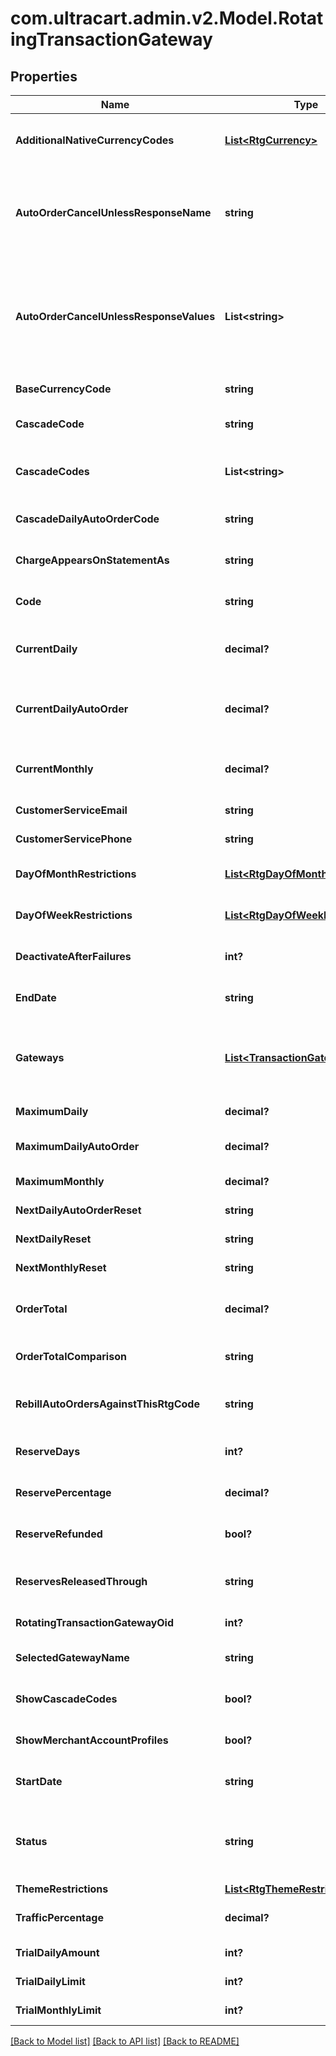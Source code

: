 # com.ultracart.admin.v2.Model.RotatingTransactionGateway
## Properties

Name | Type | Description | Notes
------------ | ------------- | ------------- | -------------
**AdditionalNativeCurrencyCodes** | [**List&lt;RtgCurrency&gt;**](RtgCurrency.md) | An array of all currencies known to the UltraCart system and a boolean indicating whether this gateway supports that currency. | [optional] 
**AutoOrderCancelUnlessResponseName** | **string** | Advanced feature for canceling an auto order unless the transaction gateway response contains a field with this name.  If specified, this field must exist and the value must equal a value in the auto_order_cancel_unless_response_values array | [optional] 
**AutoOrderCancelUnlessResponseValues** | **List&lt;string&gt;** | Advanced feature for canceling an auto order unless the transaction gateway response contains a field with the name specified in auto_order_cancel_unless_response_name.  If specified, this field must exist and the value must equal a value in this array.  If nothing matches, the auto order is canceled. | [optional] 
**BaseCurrencyCode** | **string** | The base currency code for your gateway.  For example, USD. | [optional] 
**CascadeCode** | **string** | Optional field specifying a different rotating gateway to use if this gateway fails to process the transaction. | [optional] 
**CascadeCodes** | **List&lt;string&gt;** | A list of other rotating transaction gateways that can be used as a lookup to assign actions based on failures of this gateway | [optional] 
**CascadeDailyAutoOrderCode** | **string** | The code for the next rotating gateway that should be used when this gateway reaches a daily limit | [optional] 
**ChargeAppearsOnStatementAs** | **string** | Optional field providing an alternate Charge Appears As value for this rotating gateway | [optional] 
**Code** | **string** | A human friendly short code used to recognize and differentiate this rotating gateway with other rotating gateways | [optional] 
**CurrentDaily** | **decimal?** | The current daily dollar amount this gateway has processed.  Providing this will allow UltraCart to track the monthly amount going forward. | [optional] 
**CurrentDailyAutoOrder** | **decimal?** | The current daily dollar amount of auto orders (recurring) this gateway has processed.  Providing this will allow UltraCart to track the monthly amount going forward. | [optional] 
**CurrentMonthly** | **decimal?** | The current monthly dollar amount this gateway has processed.  Providing this will allow UltraCart to track the monthly amount going forward. | [optional] 
**CustomerServiceEmail** | **string** | The customer service email address for this gateway | [optional] 
**CustomerServicePhone** | **string** | The customer service phone number for this gateway | [optional] 
**DayOfMonthRestrictions** | [**List&lt;RtgDayOfMonthRestriction&gt;**](RtgDayOfMonthRestriction.md) | Array containing all 31 (possible) days and any optional restrictions for one or more days. | [optional] 
**DayOfWeekRestrictions** | [**List&lt;RtgDayOfWeekRestriction&gt;**](RtgDayOfWeekRestriction.md) | Array containing all seven days of the week and any optional restrictions for one or more days | [optional] 
**DeactivateAfterFailures** | **int?** | If non-zero, this gateway will be deactivated after reaching this amount of consecutive failures. | [optional] 
**EndDate** | **string** | Optional field to specify an absolute date when this gateway should stop accepting transactions | [optional] 
**Gateways** | [**List&lt;TransactionGateway&gt;**](TransactionGateway.md) | An array of all transaction gateways, not just the one currently configured for this rotating gateway. This allows for easy switching to another gateway.  The enabled property on the transaction gateway indicates which one is actually being used. | [optional] 
**MaximumDaily** | **decimal?** | The maximum daily dollar amount this gateway may process | [optional] 
**MaximumDailyAutoOrder** | **decimal?** | The maximum daily dollar amount of auto orders (recurring) this gateway may process | [optional] 
**MaximumMonthly** | **decimal?** | The maximum monthly dollar amount this gateway may process. | [optional] 
**NextDailyAutoOrderReset** | **string** | The date and time when this gateway daily limit for auto orders will reset | [optional] 
**NextDailyReset** | **string** | The date and time when this gateway daily limit will reset | [optional] 
**NextMonthlyReset** | **string** | The date and time when this gateway monthly limit will reset | [optional] 
**OrderTotal** | **decimal?** | This optional field is combined with order_total_comparison to determine if an order should be processed thorugh this gateway. | [optional] 
**OrderTotalComparison** | **string** | The math operator used to determine if the order total is allowed to process through this gateway. | [optional] 
**RebillAutoOrdersAgainstThisRtgCode** | **string** | If specified auto orders (rebills) are routed to this rotating gateway.  This may be needed because rebills lack a credit card cvv. | [optional] 
**ReserveDays** | **int?** | The number of days that your gateway holds any reserves.  This aids in profitability reporting. | [optional] 
**ReservePercentage** | **decimal?** | The percentage of an order which your gateway is holding in reserve.  This aids in profitability reporting. | [optional] 
**ReserveRefunded** | **bool?** | If true, reserves are refunded when an order is refunded.  This aids in profitability reporting. | [optional] 
**ReservesReleasedThrough** | **string** | An optional date specifying the date up to which your gateway has released all reserve funds.  This aids in profitability reporting. | [optional] 
**RotatingTransactionGatewayOid** | **int?** | Internal identifier used to store and retrieve this gateway information | [optional] 
**SelectedGatewayName** | **string** | The name of the currently selected transaction gateway used by this rotating gateway | [optional] 
**ShowCascadeCodes** | **bool?** | A boolean used by the builtin UltraCart UI to determine if cascading rtg codes should be shown | [optional] 
**ShowMerchantAccountProfiles** | **bool?** | A flag to help the UltraCart UI to know whether to show merchant account profiles or not. | [optional] 
**StartDate** | **string** | Optional field to specify an absolute date when this gateway should begin accepting transactions | [optional] 
**Status** | **string** | A field used to take a gateway offline without removing/deleting the configuration. Inactive marks the gateway as completely unusable.  Standby takes the gateway offline and will not be used unless all other active gateways fail. | [optional] 
**ThemeRestrictions** | [**List&lt;RtgThemeRestriction&gt;**](RtgThemeRestriction.md) | Optional restrictions by theme/storefront | [optional] 
**TrafficPercentage** | **decimal?** | Required field between 0 and 1 that dictates the percentage of traffic that should flow through this gateway | [optional] 
**TrialDailyAmount** | **int?** | If specified, limits the total daily dollar amount of trial orders | [optional] 
**TrialDailyLimit** | **int?** | If specified, limits the total month count of trial orders | [optional] 
**TrialMonthlyLimit** | **int?** | If specified, limits the total month dollar amount of trial orders | [optional] 


[[Back to Model list]](../README.md#documentation-for-models) [[Back to API list]](../README.md#documentation-for-api-endpoints) [[Back to README]](../README.md)

